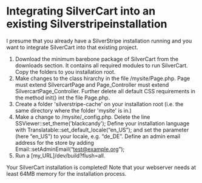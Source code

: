 # Integrating SilverCart into an existing Silverstripeinstallation

 I presume that you already have a SilverStripe installation running and you want to integrate SilverCart into that existing project.

1. Download the minimum barebone package of SilverCart from the downloads section. It contains all required modules to run SilverCart. Copy the folders to you installation root.
2. Make changes to the class hirarchy in the file /mysite/Page.php. Page must extend SilvercartPage and Page_Controller must extend SilvercartPage_Controller. Further delete all default CSS requirements in the method init() int the file Page.php.
3. Create a folder 'silverstripe-cache' on your installation root (i.e. the same directory where the folder 'mysite' is in.)
4. Make a change to /mysite/_config.php. Delete the line SSViewer::set_theme('blackcandy'); Define your installation language with Translatable::set_default_locale(“en_US”); and set the parameter (here “en_US”) to your locale, e.g. “de_DE”. Define an admin email address for the store by adding Email::setAdminEmail(“test@example.org”);
5. Run a [my_URL]/dev/build?flush=all.

Your SilverCart installation is completed! Note that your webserver needs at least 64MB memory for the installation process. 